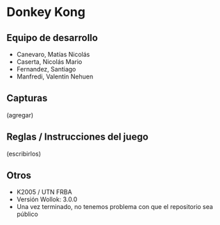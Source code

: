 # Donkey Kong

## Equipo de desarrollo

- Canevaro, Matías Nicolás
- Caserta, Nicolás Mario
- Fernandez, Santiago
- Manfredi, Valentín Nehuen

## Capturas

(agregar)

## Reglas / Instrucciones del juego

(escribirlos)

## Otros

- K2005 / UTN FRBA
- Versión Wollok: 3.0.0
- Una vez terminado, no tenemos problema con que el repositorio sea público
